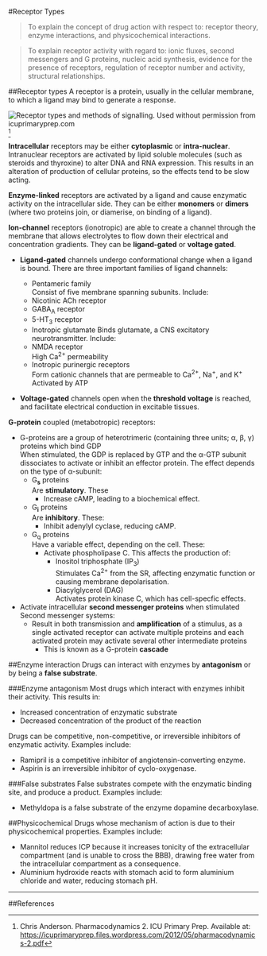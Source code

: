 #Receptor Types
>To explain the concept of drug action with respect to: receptor theory, enzyme interactions, and physicochemical interactions.

<!--></-->
>To explain receptor activity with regard to: ionic fluxes, second messengers and G proteins, nucleic acid synthesis, evidence for the presence of receptors, regulation of receptor number and activity, structural relationships.

##Receptor types
A receptor is a protein, usually in the cellular membrane, to which a ligand may bind to generate a response.

![Receptor types and methods of signalling. Used without permission from icuprimaryprep.com](http://i.imgur.com/2eIedIv.png)[^1]

**Intracellular** receptors may be either **cytoplasmic** or **intra-nuclear**. Intranuclear receptors are activated by lipid soluble molecules (such as steroids and thyroxine) to alter DNA and RNA expression. This results in an alteration of production of cellular proteins, so the effects tend to be slow acting.

**Enzyme-linked** receptors are activated by a ligand and cause enzymatic activity on the intracellular side. They can be either **monomers** or **dimers** (where two proteins join, or diamerise, on binding of a ligand).

**Ion-channel** receptors (ionotropic) are able to create a channel through the membrane that allows electrolytes to flow down their electrical and concentration gradients. They can be **ligand-gated** or **voltage gated**.

* **Ligand-gated** channels undergo conformational change when a ligand is bound. There are three important families of ligand channels:
    * Pentameric family  
  Consist of five membrane spanning subunits. Include:
     * Nicotinic ACh receptor
     * GABA<sub>A</sub> receptor
     * 5-HT<sub>3</sub> receptor
    * Inotropic glutamate
      Binds glutamate, a CNS excitatory neurotransmitter. Include:
     * NMDA receptor  
       High Ca<sup>2+</sup> permeability
    * Inotropic purinergic receptors  
      Form cationic channels that are permeable to Ca<sup>2+</sup>, Na<sup>+</sup>, and K<sup>+</sup>  
      Activated by ATP


* **Voltage-gated** channels open when the **threshold voltage** is reached, and facilitate electrical conduction in excitable tissues.



**G-protein** coupled (metabotropic) receptors:
* G-proteins are a group of heterotrimeric (containing three units; α, β, γ) proteins which bind GDP  
When stimulated, the GDP is replaced by GTP and the α-GTP subunit dissociates to activate or inhibit an effector protein. The effect depends on the type of α-subunit:
  * G<sub>**s**</sub> proteins  
  Are **stimulatory**. These
    * Increase cAMP, leading to a biochemical effect.
  * G<sub>**i**</sub> proteins  
  Are **inhibitory**. These:
    * Inhibit adenylyl cyclase, reducing cAMP.  
  * G<sub>q</sub> proteins  
  Have a variable effect, depending on the cell. These:
    * Activate phospholipase C. This affects the production of:
      * Inositol triphosphate (IP<sub>3</sub>)  
      Stimulates Ca<sup>2+</sup> from the SR, affecting enzymatic function or causing membrane depolarisation.
      * Diacylglycerol (DAG)    
      Activates protein kinase C, which has cell-specfic effects.
* Activate intracellular **second messenger proteins** when stimulated  
Second messenger systems:
  * Result in both transmission and **amplification** of a stimulus, as a single activated receptor can activate multiple proteins and each activated protein may activate several other intermediate proteins
    * This is known as a G-protein **cascade**


##Enzyme interaction
Drugs can interact with enzymes by **antagonism** or by being a **false substrate**.

###Enzyme antagonism
Most drugs which interact with enzymes inhibit their activity. This results in:
* Increased concentration of enzymatic substrate
* Decreased concentration of the product of the reaction

Drugs can be competitive, non-competitive, or irreversible inhibitors of enzymatic activity. Examples include:
* Ramipril is a competitive inhibitor of angiotensin-converting enzyme.
* Aspirin is an irreversible inhibitor of cyclo-oxygenase.

###False substrates
False substrates compete with the enzymatic binding site, and produce a product. Examples include:
* Methyldopa is a false substrate of the enzyme dopamine decarboxylase.

##Physicochemical
Drugs whose mechanism of action is due to their physicochemical properties. Examples include:
* Mannitol reduces ICP because it increases tonicity of the extracellular compartment (and is unable to cross the BBB), drawing free water from the intracellular compartment as a consequence.
* Aluminium hydroxide reacts with stomach acid to form aluminium chloride and water, reducing stomach pH. 

---
##References
  [^1]: Chris Anderson. Pharmacodynamics 2. ICU Primary Prep. Available at: https://icuprimaryprep.files.wordpress.com/2012/05/pharmacodynamics-2.pdf  
[^2]: Encyclopaedia Britannica. Available at: https://www.britannica.com/science/law-of-mass-action